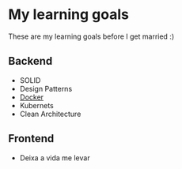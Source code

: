# My learning goals

These are my learning goals before I get married :)

## Backend

- SOLID
- Design Patterns
- [Docker](docker/Index.md)
- Kubernets
- Clean Architecture

## Frontend

- Deixa a vida me levar
